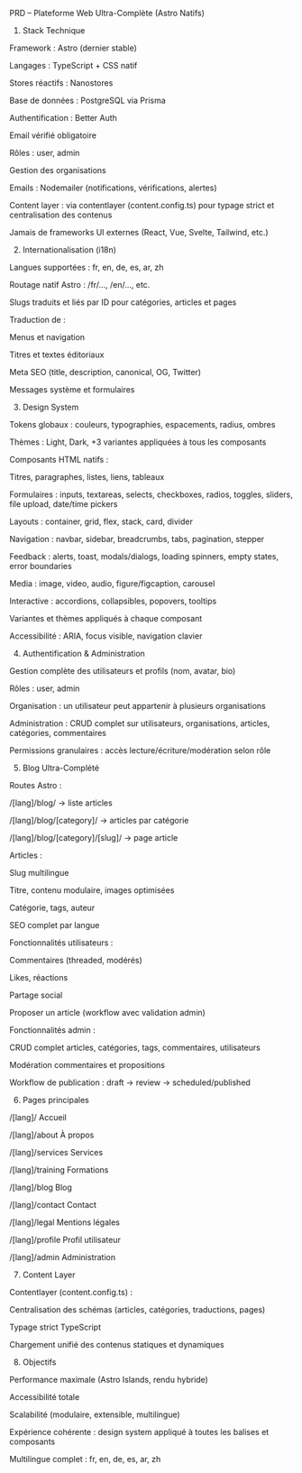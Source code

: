 PRD – Plateforme Web Ultra-Complète (Astro Natifs)
1. Stack Technique

Framework : Astro (dernier stable)

Langages : TypeScript + CSS natif

Stores réactifs : Nanostores

Base de données : PostgreSQL via Prisma

Authentification : Better Auth

Email vérifié obligatoire

Rôles : user, admin

Gestion des organisations

Emails : Nodemailer (notifications, vérifications, alertes)

Content layer : via contentlayer (content.config.ts) pour typage strict et centralisation des contenus

Jamais de frameworks UI externes (React, Vue, Svelte, Tailwind, etc.)

2. Internationalisation (i18n)

Langues supportées : fr, en, de, es, ar, zh

Routage natif Astro : /fr/..., /en/..., etc.

Slugs traduits et liés par ID pour catégories, articles et pages

Traduction de :

Menus et navigation

Titres et textes éditoriaux

Meta SEO (title, description, canonical, OG, Twitter)

Messages système et formulaires

3. Design System

Tokens globaux : couleurs, typographies, espacements, radius, ombres

Thèmes : Light, Dark, +3 variantes appliquées à tous les composants

Composants HTML natifs :

Titres, paragraphes, listes, liens, tableaux

Formulaires : inputs, textareas, selects, checkboxes, radios, toggles, sliders, file upload, date/time pickers

Layouts : container, grid, flex, stack, card, divider

Navigation : navbar, sidebar, breadcrumbs, tabs, pagination, stepper

Feedback : alerts, toast, modals/dialogs, loading spinners, empty states, error boundaries

Media : image, video, audio, figure/figcaption, carousel

Interactive : accordions, collapsibles, popovers, tooltips

Variantes et thèmes appliqués à chaque composant

Accessibilité : ARIA, focus visible, navigation clavier

4. Authentification & Administration

Gestion complète des utilisateurs et profils (nom, avatar, bio)

Rôles : user, admin

Organisation : un utilisateur peut appartenir à plusieurs organisations

Administration : CRUD complet sur utilisateurs, organisations, articles, catégories, commentaires

Permissions granulaires : accès lecture/écriture/modération selon rôle

5. Blog Ultra-Complété

Routes Astro :

/[lang]/blog/ → liste articles

/[lang]/blog/[category]/ → articles par catégorie

/[lang]/blog/[category]/[slug]/ → page article

Articles :

Slug multilingue

Titre, contenu modulaire, images optimisées

Catégorie, tags, auteur

SEO complet par langue

Fonctionnalités utilisateurs :

Commentaires (threaded, modérés)

Likes, réactions

Partage social

Proposer un article (workflow avec validation admin)

Fonctionnalités admin :

CRUD complet articles, catégories, tags, commentaires, utilisateurs

Modération commentaires et propositions

Workflow de publication : draft → review → scheduled/published

6. Pages principales

/[lang]/ Accueil

/[lang]/about À propos

/[lang]/services Services

/[lang]/training Formations

/[lang]/blog Blog

/[lang]/contact Contact

/[lang]/legal Mentions légales

/[lang]/profile Profil utilisateur

/[lang]/admin Administration

7. Content Layer

Contentlayer (content.config.ts) :

Centralisation des schémas (articles, catégories, traductions, pages)

Typage strict TypeScript

Chargement unifié des contenus statiques et dynamiques

8. Objectifs

Performance maximale (Astro Islands, rendu hybride)

Accessibilité totale

Scalabilité (modulaire, extensible, multilingue)

Expérience cohérente : design system appliqué à toutes les balises et composants

Multilingue complet : fr, en, de, es, ar, zh
